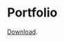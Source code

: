 # Portfolio

<a href="https://Sauterelle57.github.io/Portfolio/Portfolio_Marie_Giacomel.pdf" target="_blank">Download</a>.
